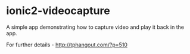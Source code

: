 # ionic2-videocapture
A simple app demonstrating how to capture video and play it back in the app.

For further details - http://tphangout.com/?p=510
